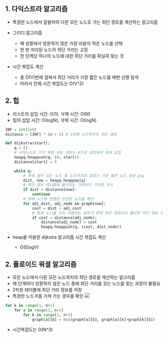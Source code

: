 ## 1. 다익스트라 알고리즘

- 특정한 노드에서 출발하여 다른 모든 노드로 가는 최단 경로를 계산하는 알고리즘
- 그리디 알고리즘

  - 매 상황에서 방문하지 않은 가장 비용이 적은 노드를 선택
  - 한 번 처리된 노드의 최단 거리는 고정
  - 한 단계당 하나의 노드에 대한 최단 거리를 확실히 찾는 것

- 시간 복잡도 계산
  - 총 O(V)번에 걸쳐서 최단 거리가 가장 짧은 노드를 매번 선형 탐색
  - 따라서 전체 시간 복잡도는 O(V^2)

## 2. 힙

- 리스트의 삽입 시간: O(1), 삭제 시간: O(N)
- 힙의 삽입 시간: O(logN), 삭제 시간: O(logN)

```python
INF = int(1e9)
distance = [INF] * (n + 1) # i번째 노드까지의 최단 경로

def dijkstra(start):
    q = []
    # 시작노드로 가기 위한 최단 경로는 0으로 설정하여 큐에 삽입
    heapq.heappush(q, (0, start))
    distance[start] = 0

    while q:
        # 큐에 들어 있는 노드 중 노드까지의 경로가 가장 짧은 노드 정보 pop
        dist, now = heapq.heappop(q)
        # 최단 경로 테이블에 들어있는 거리보다 크다면 무시
        if dist > distance[now]:
            continue
        # 현재 노드와 연결된 인접한 노드들 확인
        for adj_dist, adj_node in graph[now]:
            cost = dist + adj_cost
            # 현재 노드를 거쳐 이동하는 경우가 현재 최단 경로보다 짧다면 최단 경로 테이블 갱신
            if cost < distance[adj_node]:
                distance[adj_node] = cost
                heapq.heappush(q, (cost, dist_node))
```

- heap을 이용한 dijkstra 알고리즘 시간 복잡도 계산

  - O(ElogV)

## 2. 플로이드 워셜 알고리즘

- 모든 노드에서 다른 모든 노드까지의 최단 경로를 계산하는 알고리즘
- 매 단계마다 방문하지 않은 노드 중에 최단 거리를 갖는 노드를 찾는 과정이 불필요
- 2차원 테이블에 최단 거리 정보를 저장
- 특정한 노드 K를 거쳐 가는 경우를 확인
  ![](https://imgur.com/Q1eICEp.jpg)

```python
for k in range(1, n+1)
    for a in range(1, n+1)
        for b in range(1, n+1)
            graph[a][b] = min(graph[a][b], graph[a][k]+graph[k][b])
```

- 시간복잡도는 O(N^3)
